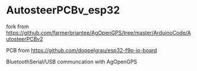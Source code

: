 # AutosteerPCBv_esp32

fork from
https://github.com/farmerbriantee/AgOpenGPS/tree/master/ArduinoCode/AutosteerPCBv2

PCB from
https://github.com/doppelgrau/esp32-f9p-io-board


BluetoothSerial/USB communcation with AgOpenGPS
